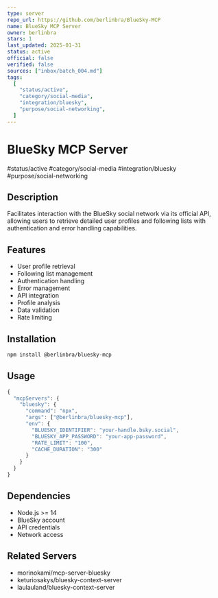 ```yaml
---
type: server
repo_url: https://github.com/berlinbra/BlueSky-MCP
name: BlueSky MCP Server
owner: berlinbra
stars: 1
last_updated: 2025-01-31
status: active
official: false
verified: false
sources: ["inbox/batch_004.md"]
tags:
  [
    "status/active",
    "category/social-media",
    "integration/bluesky",
    "purpose/social-networking",
  ]
---
```


# BlueSky MCP Server

#status/active #category/social-media #integration/bluesky #purpose/social-networking

## Description

Facilitates interaction with the BlueSky social network via its official API, allowing users to retrieve detailed user profiles and following lists with authentication and error handling capabilities.

## Features

- User profile retrieval
- Following list management
- Authentication handling
- Error management
- API integration
- Profile analysis
- Data validation
- Rate limiting

## Installation

```bash
npm install @berlinbra/bluesky-mcp
```

## Usage

```javascript
{
  "mcpServers": {
    "bluesky": {
      "command": "npx",
      "args": ["@berlinbra/bluesky-mcp"],
      "env": {
        "BLUESKY_IDENTIFIER": "your-handle.bsky.social",
        "BLUESKY_APP_PASSWORD": "your-app-password",
        "RATE_LIMIT": "100",
        "CACHE_DURATION": "300"
      }
    }
  }
}
```

## Dependencies

- Node.js >= 14
- BlueSky account
- API credentials
- Network access

## Related Servers

- morinokami/mcp-server-bluesky
- keturiosakys/bluesky-context-server
- laulauland/bluesky-context-server
